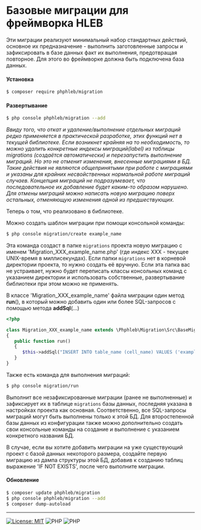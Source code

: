 # Базовые миграции для фреймворка HLEB
Эти миграции реализуют минимальный набор стандартных действий, основное их предназначение - выполнить заготовленные запросы и зафиксировать в базе данных факт их выполнения, предотвращая повторное.
Для этого во фреймворке должна быть подключена база данных.

#### Установка
```bash
$ composer require phphleb/migration
```
#### Развертывание
```bash
$ php console phphleb/migration --add
```

_Ввиду того, что откат и удаление/выполнение отдельных миграций редко применяется в практической разработке, этих функций нет в текущей библиотеке. Если возникнет крайняя на то необходимость,
то можно удалить конкретные индексы миграций(label) из таблицы migrations (создаётся автоматически) и перезапустить выполнение миграций. Но это не отменит изменения, внесенные миграциями в БД.
Такие действия не являются общепринятыми при работе с миграциями и указаны для крайних несвойственных нормальной работе миграций случаев. Концепция миграций не подразумевает, что последовательное их добавление будет каким-то образом нарушено.
Для отмены миграций можно написать новую миграцию поверх остальных, отменяющую изменения одной из предшествующих._

Теперь о том, что реализовано в библиотеке.

Можно создать шаблон миграции при помощи консольной команды:
```bash
$ php console migration/create example_name
```

Эта команда создаст в папке `migrations` проекта новую миграцию с именем 'Migration_XXX_example_name.php' (где индекс ХХХ - текущее UNIX-время в миллисекундах). Если папки `migrations` нет в
корневой директории проекта, то нужно создать её вручную. Если эта папка вас не устраивает, нужно будет переписать классы консольных команд с указанием директории
и использовать собственные, развертывание библиотеки при этом можно не применять.

В классе 'Migration_XXX_example_name' файла миграции один метод **run**(), в который можно добавить один или более SQL-запросов с помощью метода **addSql**(...)

```php
<?php

class Migration_XXX_example_name extends \Phphleb\Migration\Src\BaseMigrate
{
   public function run()
   {
      $this->addSql("INSERT INTO table_name (cell_name) VALUES ('example_value')");
   }
}

```

Также есть команда для выполнения миграций:

```bash
$ php console migration/run
```

Выполнит все незафиксированные миграции (ранее не выполненные) и зафиксирует их в таблице `migrations` базы данных, последняя указана в настройках проекта как основная. 
Соответственно, все SQL-запросы миграций могут быть выполнены только к этой БД. Для второстепенной базы данных из конфигурации также можно дополнительно создать свои консольные
команды на создание и выполнение с указанием конкретного названия БД.

В случае, если вы хотите добавить миграции на уже существующий проект с базой данных некоторого размера, создайте первую миграцию из дампа структуры этой БД, 
добавив к созданию таблиц выражение 'IF NOT EXISTS', после чего выполните миграции.

#### Обновление

```bash
$ composer update phphleb/migration
$ php console phphleb/migration --add
$ composer dump-autoload
```

-----------------------------------


[![License: MIT](https://img.shields.io/badge/License-MIT%20(Free)-brightgreen.svg)](https://github.com/phphleb/draft/blob/main/LICENSE) ![PHP](https://img.shields.io/badge/PHP-^7.1.0-blue) ![PHP](https://img.shields.io/badge/PHP-8-blue)

